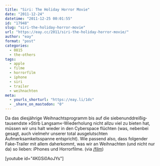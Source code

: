 ```yaml
---
title: "Siri: The Holiday Horror Movie"
date: "2011-12-24"
datetime: "2011-12-25 00:01:55"
id: "17948"
slug: "siri-the-holiday-horror-movie"
url: "https://eay.cc/2011/siri-the-holiday-horror-movie/"
author: "eay"
format: "post"
categories:
  - 0815
  - the-others
tags:
  - apple
  - filme
  - horrorfilm
  - iphone
  - siri
  - trailer
  - weihnachten
meta:
  - yourls_shorturl: "https://eay.li/1ds"
  - _share_on_mastodon: "0"
---
```


Da das diesjährige Weihnachts­programm bis auf die sieben­und­dreißig­tausendste »Stirb Langsam«-Wiederholung nicht allzu viel zu bieten hat, müssen wir uns halt wieder in den Cyberspace flüchten (was, nebenbei gesagt, auch vielmehr unserer total ausge­lutschten Aufmerksamkeitsspanne ent­spricht). Wie passend also, dass folgender Fake-Trailer mit allem daher­kommt, was wir an Weihnachten (und nicht nur da) so lieben: iPhones und Horrorfilme. (via [/film](http://www.slashfilm.com/lol-siri-holiday-horror-movie/))

\[youtube id="4KGSi0AoJYs"\]
